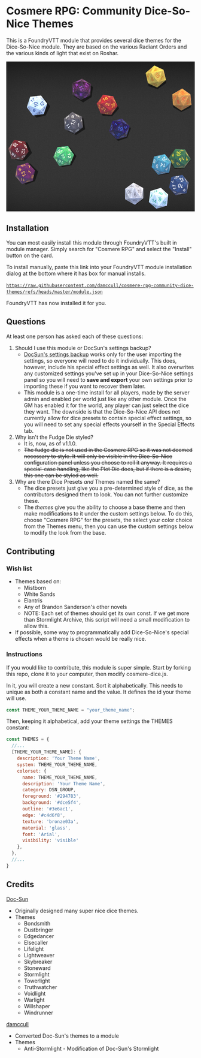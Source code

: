 # Cosmere RPG: Community Dice-So-Nice Themes

This is a FoundryVTT module that provides several dice themes for the Dice-So-Nice module. They are
based on the various Radiant Orders and the various kinds of light that exist on Roshar.

<img src="alld20s.png" height="400">

## Installation
You can most easily install this module through FoundryVTT's built in module manager. Simply search
for "Cosmere RPG" and select the "Install" button on the card.

To install manually, paste this link into your FoundryVTT module installation dialog at the bottom
where it has box for manual installs.

[`https://raw.githubusercontent.com/damccull/cosmere-rpg-community-dice-themes/refs/heads/master/module.json`](https://raw.githubusercontent.com/damccull/cosmere-rpg-community-dice-themes/refs/heads/master/module.json)

FoundryVTT has now installed it for you.

## Questions
At least one person has asked each of these questions:

1. Should I use this module or DocSun's settings backup?
    - [DocSun's settings backup][docsun-settings-backup] works only for the user importing the settings,
    so everyone will need to do it individually. This does, however, include his special effect settings
    as well. It also overwrites any customized settings you've set up in your Dice-So-Nice settings panel
    so you will need to **save and export** your own settings prior to importing these if you want to
    recover them later.
    - This module is a one-time install for all players, made by the server admin and enabled per world
    just like any other module. Once the GM has enabled it for the world, any player can just select
    the dice they want. The downside is that the Dice-So-Nice API does not currently allow for dice
    presets to contain special effect settings, so you will need to set any special effects yourself
    in the Special Effects tab.
2. Why isn't the Fudge Die styled?
    - It is, now, as of v1.1.0.
    - ~~The fudge die is not used in the Cosmere RPG so it was not deemed necessary to style. It will
    only be visible in the Dice-So-Nice configuration panel unless you choose to roll it anyway. It
    requires a special-case handling, like the Plot Die does, but if there is a desire, this one
    can be styled as well.~~
3. Why are there Dice Presets _and_ Themes named the same?
    - The dice presets just give you a pre-determined style of dice, as the contributors designed them
    to look. You can not further customize these.
    - The _themes_ give you the ability to choose a base theme and then make modifications to it under
    the custom settings below. To do this, choose "Cosmere RPG" for the presets, the select your color
    choice from the Themes menu, then you can use the custom settings below to modify the look from
    the base.

## Contributing

### Wish list

* Themes based on:
    * Mistborn
    * White Sands
    * Elantris
    * Any of Brandon Sanderson's other novels
    * NOTE: Each set of themes should get its own const. If we get more than Stormlight Archive, this script
will need a small modification to allow this.
* If possible, some way to programmatically add Dice-So-Nice's special effects when a theme is chosen would
be really nice.

### Instructions
If you would like to contribute, this module is super simple. Start by forking this repo, clone
it to your computer, then modify cosmere-dice.js.

In it, you will create a new constant. Sort it alphabetically. This needs to unique as both a 
constant name and the value. It defines the id your theme will use.

```js
const THEME_YOUR_THEME_NAME = "your_theme_name";
```

Then, keeping it alphabetical, add your theme settings the THEMES constant:

```js
const THEMES = {
  //...
  [THEME_YOUR_THEME_NAME]: {
    description: 'Your Theme Name',
    system: THEME_YOUR_THEME_NAME,
    colorset: {
      name: THEME_YOUR_THEME_NAME,
      description: 'Your Theme Name',
      category: DSN_GROUP,
      foreground: '#294783',
      background: '#dce5f4',
      outline: '#3e6ac1',
      edge: '#c4d6f8',
      texture: 'bronze03a',
      material: 'glass',
      font: 'Arial',
      visibility: 'visible'
    },
  },
  //...
}
```

## Credits

[Doc-Sun](https://github.com/Doc-Sun)
* Originally designed many super nice dice themes.
* Themes
    * Bondsmith
    * Dustbringer
    * Edgedancer
    * Elsecaller
    * Lifelight
    * Lightweaver
    * Skybreaker
    * Stoneward
    * Stormlight
    * Towerlight
    * Truthwatcher
    * Voidlight
    * Warlight
    * Willshaper
    * Windrunner

[damccull](https://github.com/damccull)
* Converted Doc-Sun's themes to a module
* Themes
    * Anti-Stormlight - Modification of Doc-Sun's Stormlight


[docsun-settings-backup]: https://discord.com/channels/1299110557689053264/1375691784507883520/1375691784507883520
